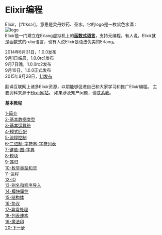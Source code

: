 Elixir编程
==========

Elixir，[ɪ'lɪksər]，意思是灵丹妙药、圣水。它的logo是一枚紫色水滴：<br />
![logo](http://elixir-lang.org/images/logo/logo.png)
<br/>
Elixir是一门建立在Erlang虚拟机上的[**函数式语言**](http://baike.baidu.com/view/3476448.htm?fr=aladdin)，支持元编程。有人说，Elixir就是函数式的ruby语言，也有人说Elixir是语法优美的Erlang。
<br/>

2014年8月31日，1.0.0发布<br/>
9月1日临晨，1.0.0rc1发布<br/>
9月7日晚，1.0.0rc2发布<br/>
9月10日，1.0.0正式发布<br/>
2015年9月28日，[1.1发布](http://elixir-lang.org/blog/2015/09/28/elixir-v1-1-0-released/)

翻译互联网上诸多Elixir资源，以期能够促进自己和大家学习和推广Elixir编程。
主要资料来源于[Elixir网站](http://elixir-lang.com)。
如果涉及知产问题，请[联系我](mailto:eyaswoo@163.com)。<br/>

**基本教程**

[1-简介](../master/1-intro.md) <br/>
[2-基本数据类型](../master/2-basic-types.md) <br/>
[3-基本运算符](../master/3-basic-ops.md) <br/>
[4-模式匹配](../master/4-pattern-matching.md) <br/>
[5-流程控制](../master/5-case-cond-if.md) <br/>
[6-二进制-字符串-字符列表](../master/6-bin-str-charlist.md) <br/>
[7-键值-图-字典](../master/7-keywords-map-dict.md) <br/>
[8-模块](../master/8-modules.md) <br/>
[9-递归](../master/9-recursion.md) <br/>
[10-枚举类型和流](../master/10-enum-stream.md) <br/>
[11-进程](../master/11-process.md) <br/>
[12-IO](../master/12-io.md) <br/>
[13-别名和程序导入](../master/13-alias-req-imp.md) <br/>
[14-模块属性](../master/14-mod-attr.md) <br/>
[15-结构体](../master/15-structs.md) <br/>
[16-协议](../master/16-proto.md) <br/>
[17-异常处理](../master/17-try-catch.md) <br/>
[18-列表速构](../master/18-comprehensions.md) <br/>
[19-魔法印](../master/19-sigils.md) <br/>
[20-下一步](../master/20-next.md) <br/>
